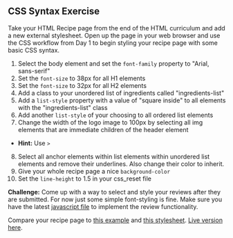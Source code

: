 ## CSS Syntax Exercise

Take your HTML Recipe page from the end of the HTML curriculum and add a new external stylesheet. Open up the page in your web browser and use the CSS workflow from Day 1 to begin styling your recipe page with some basic CSS syntax.

1. Select the body element and set the `font-family` property to "Arial, sans-serif"
2. Set the `font-size` to 38px for all H1 elements
3. Set the `font-size` to 32px for all H2 elements
4. Add a class to your unordered list of ingredients called "ingredients-list"
5. Add a `list-style` property with a value of "square inside" to all elements with the "ingredients-list" class
6. Add another `list-style` of your choosing to all ordered list elements
7. Change the width of the logo image to 100px by selecting all img elements that are immediate children of the header element 
  * **Hint:** Use `>`
8. Select all anchor elements within list elements within unordered list elements and remove their underlines. Also change their color to inherit.
9. Give your whole recipe page a nice `background-color`
10. Set the `line-height` to 1.5 in your css_reset file

**Challenge:** Come up with a way to select and style your reviews after they are submitted. For now just some simple font-styling is fine. Make sure you have the latest [javascript file](../../assets/external_javascript_example.js) to implement the review functionality.

Compare your recipe page to [this example](./example.html) and [this stylesheet](../../assets/css_syntax.css). [Live version here](http://appacademy.github.io/curriculum/css_syntax.html).
